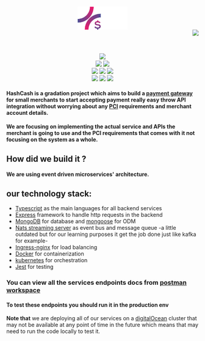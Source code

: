 <p align="center">
  <img align="center" width="130" hight="130" src="/Images/Logo/Asset logo 2 2.svg" />
  </br>
  <img align="right" src="https://badges.pufler.dev/visits/mohamed-mahmoud377/Payment-Gateway--Graduation-project?style=for-the-badge&color=9D3480"/>
<p/>

</br></br>

<!-- shields -->

<p align="center">
  <img src="https://img.shields.io/github/license/mohamed-mahmoud377/Payment-Gateway--Graduation-project?style=for-the-badge&color=deeppink">
  </br>
  <img src="https://img.shields.io/badge/Maintained%3F-Yes-purple?style=for-the-badge">
  <img src="https://img.shields.io/github/issues/mohamed-mahmoud377/Payment-Gateway--Graduation-project?color=deeppink&style=for-the-badge">
  </br>
  <img src="https://img.shields.io/github/stars/mohamed-mahmoud377/Payment-Gateway--Graduation-project?style=for-the-badge&color=purple">
  <img src="https://img.shields.io/github/forks/mohamed-mahmoud377/Payment-Gateway--Graduation-project?color=blueviolet&style=for-the-badge">
  <img src="https://img.shields.io/github/repo-size/mohamed-mahmoud377/Payment-Gateway--Graduation-project?color=deeppink&style=for-the-badge">
  </br>
  <img src="https://img.shields.io/github/languages/count/mohamed-mahmoud377/Payment-Gateway--Graduation-project?color=purple&style=for-the-badge">
  <img src="https://img.shields.io/github/languages/code-size/mohamed-mahmoud377/Payment-Gateway--Graduation-project?color=blueviolet&style=for-the-badge">
  <img src="https://img.shields.io/github/last-commit/mohamed-mahmoud377/Payment-Gateway--Graduation-project?color=deeppink&style=for-the-badge">
</p>

<!-- shields -->
#### HashCash is a gradation project which aims to build a [payment gateway](https://en.wikipedia.org/wiki/Payment_gateway) for small merchants to start accepting payment really easy throw API integration without worrying about any [PCI](https://www.pcisecuritystandards.org/) requirements and merchant account details.
#### We are focusing on implementing the actual service and APIs the merchant is going to use and the PCI requirements that comes with it not focusing on the system as a whole.
## How did we build it ?
#### We are using event driven microservices' architecture. 
## our technology stack:
- [Typescript](https://www.typescriptlang.org/) as the main languages for all backend services
- [Express](https://expressjs.com/) framework to handle http requests in the backend
- [MongoDB](https://www.mongodb.com/) for database and [mongoose](https://mongoosejs.com/docs/guide.html) for ODM
- [Nats streaming server](https://github.com/nats-io/nats-streaming-server) as event bus and message queue -a little outdated but for our learning purposes it get the job done just like kafka for example-
- [Ingress-nginx](https://kubernetes.github.io/ingress-nginx/) for load balancing 
- [Docker](https://www.docker.com/) for containerization
- [kubernetes](https://kubernetes.io/) for orchestration
- [Jest](https://jestjs.io/) for testing 
### You can view all the services endpoints  docs from [postman workspace](https://www.postman.com/planetary-water-344318/workspace/payment-gateway-gp)
#### To test these endpoints you should run it in the production env 
**Note that** we are deploying all of our services on a [digitalOcean](https://www.digitalocean.com/) cluster that may not be available at any point of time in the future
which means that may need to run the code locally to test it.
